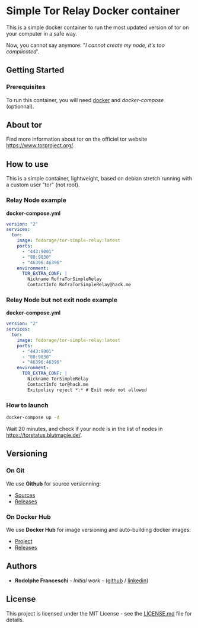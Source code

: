 # Simple Tor Relay Docker container
This is a simple docker container to run the most updated version of tor on your computer in a safe way.

Now, you cannot say anymore: "*I cannot create my node, it's too complicated*'.

## Getting Started
### Prerequisites
To run this container, you will need [docker](https://www.docker.com/) and *docker-compose* (optionnal).

## About tor
Find more information about tor on the officiel tor website https://www.torproject.org/.

## How to use
This is a simple container, lightweight, based on debian stretch running with a custom user "tor" (not root).

### Relay Node example
**docker-compose.yml**
```yml
version: "2"
services:
  tor:
    image: fedorage/tor-simple-relay:latest
    ports:
      - "443:9001"
      - "80:9030"
      - "46396:46396"
    environment:
      TOR_EXTRA_CONF: |
        Nickname RofraTorSimpleRelay
        ContactInfo RofraTorSimpleRelay@hack.me
```

### Relay Node but not exit node example
**docker-compose.yml**
```yml
version: "2"
services:
  tor:
    image: fedorage/tor-simple-relay:latest
    ports:
      - "443:9001"
      - "80:9030"
      - "46396:46396"
    environment:
      TOR_EXTRA_CONF: |
        Nickname TorSimpleRelay
        ContactInfo tor@hack.me
        Exitpolicy reject *:* # Exit node not allowed
```

### How to launch
```bash
docker-compose up -d
```

Wait 20 minutes, and check if your node is in the list of nodes in https://torstatus.blutmagie.de/.

## Versioning 
### On Git
We use **Github** for source versionning:
- [Sources](https://github.com/rofra/docker-tor-simple-relay/)
- [Releases](https://github.com/rofra/docker-tor-simple-relay/releases)

### On Docker Hub
We use **Docker Hub** for image versioning and auto-building docker images:
- [Project](https://hub.docker.com/r/fedorage/docker-tor-simple-relay)
- [Releases](https://hub.docker.com/r/fedorage/docker-tor-simple-relay/tags)

## Authors
* **Rodolphe Franceschi** - *Initial work* - ([github](https://github.com/rofra) / [linkedin](https://www.linkedin.com/in/rodolphe-franceschi-2a47b636/))

## License
This project is licensed under the MIT License - see the [LICENSE.md](LICENSE.md) file for details.

